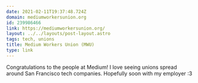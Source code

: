```yaml
---
date: 2021-02-11T19:37:48.724Z
domain: mediumworkersunion.org
id: 239986466
link: https://mediumworkersunion.org/
layout: ../../layouts/post-layout.astro
tags: tech, unions
title: Medium Workers Union (MWU)
type: link
---
```


Congratulations to the people at Medium! I love seeing unions spread around San Francisco tech companies. Hopefully soon with my employer :3
